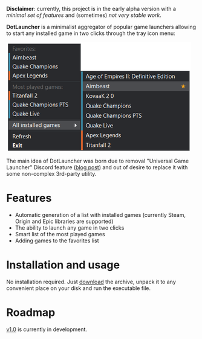 **Disclaimer**: currently, this project is in the early alpha version with a *minimal set of features* and (sometimes) *not very stable work*.

**DotLauncher** is a minimalist aggregator of popular game launchers allowing to start any installed game in two clicks through the tray icon menu:

![Screenshot](Resources/screenshot.png)

The main idea of DotLauncher was born due to removal "Universal Game Launcher" Discord feature ([blog post](https://blog.discord.com/were-constantly-listening-to-your-feedback-and-working-to-improve-how-discord-feels-and-functions-676a5cb3ab63)) and out of desire to replace it with some non-complex 3rd-party utility. 

# Features

* Automatic generation of a list with installed games (currently Steam, Origin and Epic libraries are supported)
* The ability to launch any game in two clicks
* Smart list of the most played games
* Adding games to the favorites list

# Installation and usage

No installation required. Just [download](https://github.com/kochetkov/DotLauncher/releases) the archive, unpack it to any convenient place on your disk and run the executable file.

# Roadmap

[v1.0](https://github.com/kochetkov/DotLauncher/projects/1) is currently in development.
